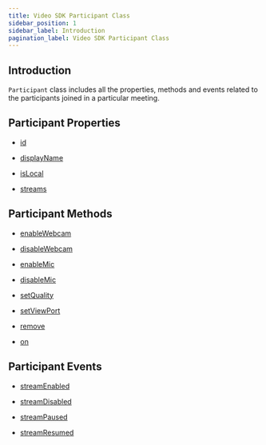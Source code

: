 ```yaml
---
title: Video SDK Participant Class
sidebar_position: 1
sidebar_label: Introduction
pagination_label: Video SDK Participant Class
---
```


<div id="tailwind" class="sdk-api-ref">

## Introduction

`Participant` class includes all the properties, methods and events related to the participants joined in a particular meeting.

## Participant Properties

<div class="row">
<div class="col col--4 margin-bottom--sm" >

- [id](properties#id)

</div>
<div class="col col--4 margin-bottom--sm" >

- [displayName](properties#displayname)

</div>
<div class="col col--4 margin-bottom--sm" >

- [isLocal](properties#islocal)

</div>
<div class="col col--4 margin-bottom--sm" >

- [streams](properties#streams)

</div>
</div>

## Participant Methods

<div class="row">
<div class="col col--4 margin-bottom--sm" >

- [enableWebcam](methods#enablewebcam)

</div>
<div class="col col--4 margin-bottom--sm" >

- [disableWebcam](methods#disablewebcam)

</div>
<div class="col col--4 margin-bottom--sm" >

- [enableMic](methods#enablemic)

</div>
<div class="col col--4 margin-bottom--sm" >

- [disableMic](methods#disablemic)

</div>
<div class="col col--4 margin-bottom--sm" >

- [setQuality](methods#setquality)

</div>
<div class="col col--4 margin-bottom--sm" >

- [setViewPort](methods#setviewport)

</div>
<div class="col col--4 margin-bottom--sm" >

- [remove](methods#remove)

</div>
<div class="col col--4 margin-bottom--sm" >

- [on](methods#on)

</div>
</div>

## Participant Events

<div class="row">
<div class="col col--4 margin-bottom--sm" >

- [streamEnabled](events#streamenabled)

</div>
<div class="col col--4 margin-bottom--sm" >

- [streamDisabled](events#streamdisabled)

</div>
<div class="col col--4 margin-bottom--sm" >

- [streamPaused](events#streampaused)

</div>
<div class="col col--4 margin-bottom--sm" >

- [streamResumed](events#streamresumed)

</div>
</div>
</div>
